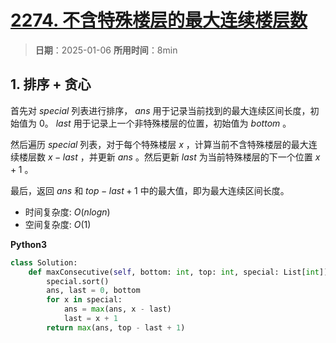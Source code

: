 # [2274. 不含特殊楼层的最大连续楼层数](https://leetcode.cn/problems/maximum-consecutive-floors-without-special-floors/description/)

> **日期**：2025-01-06
> **所用时间**：8min

## 1. 排序 + 贪心

首先对 $special$ 列表进行排序， $ans$ 用于记录当前找到的最大连续区间长度，初始值为 0。 $last$ 用于记录上一个非特殊楼层的位置，初始值为 $bottom$ 。

然后遍历 $special$ 列表，对于每个特殊楼层 $x$ ，计算当前不含特殊楼层的最大连续楼层数 $x - last$ ，并更新 $ans$ 。然后更新 $last$ 为当前特殊楼层的下一个位置 $x + 1$ 。

最后，返回 $ans$ 和 $top - last + 1$ 中的最大值，即为最大连续区间长度。

- 时间复杂度: $O(nlogn)$
- 空间复杂度: $O(1)$

**Python3**

```python
class Solution:
    def maxConsecutive(self, bottom: int, top: int, special: List[int]) -> int:
        special.sort()
        ans, last = 0, bottom
        for x in special:
            ans = max(ans, x - last)
            last = x + 1
        return max(ans, top - last + 1)
```